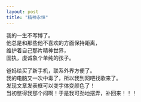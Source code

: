 ```yaml
---
layout: post
title: "精神永恒"
---
```

我的一生不写博了。  
他总是和那些他不喜欢的方面保持距离，  
维护着自己那片精神世界，  
固执，虔诚象个单纯的孩子。  

爸妈给买了新手机，联系外界方便了。  
我的电脑又一次中毒了，所以我到网吧找歌来了。  
发现文章发表框可以变字体变颜色了！  
当初憋得我那个闷啊！于是我可劲地摆弄，补回来！！！  
							  
		
